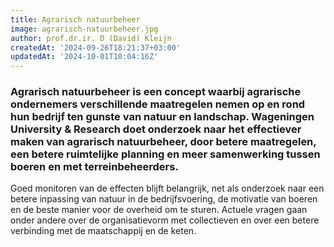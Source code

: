 ```yaml
---
title: Agrarisch natuurbeheer
image: agrarisch-natuurbeheer.jpg
author: prof.dr.ir. D (David) Kleijn
createdAt: '2024-09-26T18:21:37+03:00'
updatedAt: '2024-10-01T10:04:16Z'
---
```


### Agrarisch natuurbeheer is een concept waarbij agrarische ondernemers verschillende maatregelen nemen op en rond hun bedrijf ten gunste van natuur en landschap. Wageningen University & Research doet onderzoek naar het effectiever maken van agrarisch natuurbeheer, door betere maatregelen, een betere ruimtelijke planning en meer samenwerking tussen boeren en met terreinbeheerders.

Goed monitoren van de effecten blijft belangrijk, net als onderzoek naar een betere inpassing van natuur in de bedrijfsvoering, de motivatie van boeren en de beste manier voor de overheid om te sturen. Actuele vragen gaan onder andere over de organisatievorm met collectieven en over een betere verbinding met de maatschappij en de keten.